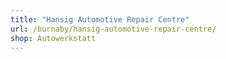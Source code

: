 ```yaml
---
title: "Hansig Automotive Repair Centre"
url: /burnaby/hansig-automotive-repair-centre/
shop: Autowerkstatt
---
```

